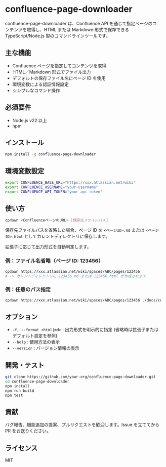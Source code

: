 # confluence-page-downloader

confluence-page-downloader は、Confluence API を通じて指定ページのコンテンツを取得し、HTML または Markdown 形式で保存できる TypeScript/Node.js 製のコマンドラインツールです。

## 主な機能

- Confluence ページを指定してコンテンツを取得
- HTML／Markdown 形式でファイル出力
- デフォルトの保存ファイル名にページ ID を使用
- 環境変数による認証情報設定
- シンプルなコマンド操作

## 必須要件

- Node.js v22 以上
- npm

## インストール

```bash
npm install -g confluence-page-downloader
```

## 環境変数設定

```bash
export CONFLUENCE_BASE_URL="https://xxx.atlassian.net/wiki"
export CONFLUENCE_USERNAME="your-username"
export CONFLUENCE_API_TOKEN="your-api-token"
```

## 使い方

```bash
cpdown <ConfluenceページのURL> [保存先ファイルパス]
```

保存先ファイルパスを省略した場合、ページ ID を `<ページID>.md` または `<ページID>.html` としてカレントディレクトリに保存します。

拡張子に応じて出力形式を自動判定します。

### 例：ファイル名省略（ページ ID: 123456）

```bash
cpdown https://xxx.atlassian.net/wiki/spaces/ABC/pages/123456
# -> カレントディレクトリに 123456.md または 123456.html が作成されます
```

### 例：任意のパス指定

```bash
cpdown https://xxx.atlassian.net/wiki/spaces/ABC/pages/123456 ./docs/custom.md
```

## オプション

- `-f, --format <html|md>` : 出力形式を明示的に指定 (省略時は拡張子またはデフォルト設定を参照)
- `--help` : 使用方法の表示
- `--version` : バージョン情報の表示

## 開発・テスト

```bash
git clone https://github.com/your-org/confluence-page-downloader.git
cd confluence-page-downloader
npm install
npm run build
npm test
```

## 貢献

バグ報告、機能追加の提案、プルリクエストを歓迎します。Issue を立ててから PR をお送りください。

## ライセンス

MIT

